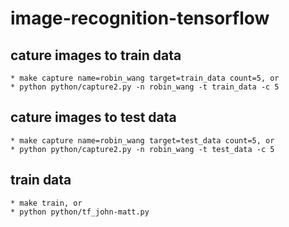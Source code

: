 # image-recognition-tensorflow

## cature images to train data ##
	* make capture name=robin_wang target=train_data count=5, or
	* python python/capture2.py -n robin_wang -t train_data -c 5

## cature images to test data ##
	* make capture name=robin_wang target=test_data count=5, or
	* python python/capture2.py -n robin_wang -t test_data -c 5

##  train data ##
	* make train, or
	* python python/tf_john-matt.py
